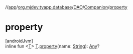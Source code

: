 //[app](../../../../index.md)/[org.mjdev.tvapp.database](../../index.md)/[DAO](../index.md)/[Companion](index.md)/[property](property.md)

# property

[androidJvm]\
inline fun &lt;[T](property.md)&gt; [T](property.md).[property](property.md)(name: [String](https://kotlinlang.org/api/latest/jvm/stdlib/kotlin/-string/index.html)): [Any](https://kotlinlang.org/api/latest/jvm/stdlib/kotlin/-any/index.html)?
